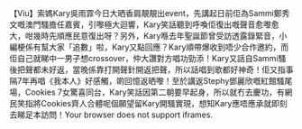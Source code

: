 【Viu】索媽Kary吳雨霏今日大晒香肩靚靚出event，先講起日前佢為Sammi鄭秀文嘅澳門騷擔任嘉賓，引嚟極大迴響，Kary笑話聽到呼喚佢復出嘅聲音愈嚟愈大，咁幾時先順應民意復出呀？另外，Kary喺去年聖誕節曾受訪透露錄緊音，小編梗係有幫大家「追數」啦，Kary又點回應？Kary順帶爆收到唔少合作邀約，而佢自己就睇中一男子想crossover，仲大讚對方唱功勁添！Kary又話自Sammi騷後把聲都未好返，當晚係靠打開聲針開返把聲，所以話唱到歌都好神奇！佢又指事隔7年再唱《我本人》好感觸，啲回憶返晒嚟！至於講返Stephy鄧麗欣嘅紅館騷尾場，Cookies 7女驚喜同台，Kary笑話因第二朝要早起身，所以就冇去慶功，有網民笑指將Cookies齊人合體呢個願望留Kary開騷實現，想知Kary應唔應承就即刻去睇足本訪問！Your browser does not support iframes.